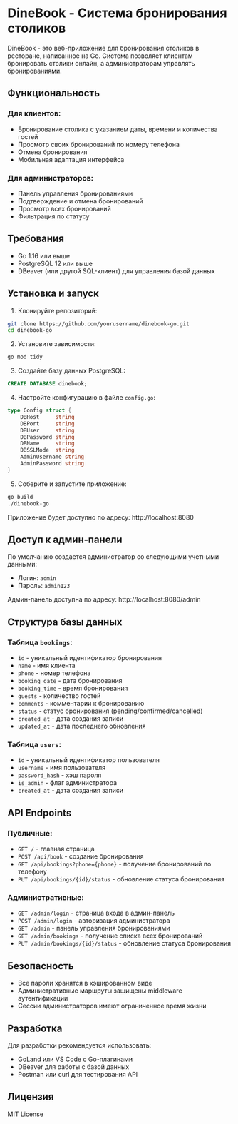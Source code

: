 # DineBook - Система бронирования столиков

DineBook - это веб-приложение для бронирования столиков в ресторане, написанное на Go. Система позволяет клиентам бронировать столики онлайн, а администраторам управлять бронированиями.

## Функциональность

### Для клиентов:
- Бронирование столика с указанием даты, времени и количества гостей
- Просмотр своих бронирований по номеру телефона
- Отмена бронирования
- Мобильная адаптация интерфейса

### Для администраторов:
- Панель управления бронированиями
- Подтверждение и отмена бронирований
- Просмотр всех бронирований
- Фильтрация по статусу

## Требования

- Go 1.16 или выше
- PostgreSQL 12 или выше
- DBeaver (или другой SQL-клиент) для управления базой данных

## Установка и запуск

1. Клонируйте репозиторий:
```bash
git clone https://github.com/yourusername/dinebook-go.git
cd dinebook-go
```

2. Установите зависимости:
```bash
go mod tidy
```

3. Создайте базу данных PostgreSQL:
```sql
CREATE DATABASE dinebook;
```

4. Настройте конфигурацию в файле `config.go`:
```go
type Config struct {
    DBHost     string
    DBPort     string
    DBUser     string
    DBPassword string
    DBName     string
    DBSSLMode  string
    AdminUsername string
    AdminPassword string
}
```

5. Соберите и запустите приложение:
```bash
go build
./dinebook-go
```

Приложение будет доступно по адресу: http://localhost:8080

## Доступ к админ-панели

По умолчанию создается администратор со следующими учетными данными:
- Логин: `admin`
- Пароль: `admin123`

Админ-панель доступна по адресу: http://localhost:8080/admin

## Структура базы данных

### Таблица `bookings`:
- `id` - уникальный идентификатор бронирования
- `name` - имя клиента
- `phone` - номер телефона
- `booking_date` - дата бронирования
- `booking_time` - время бронирования
- `guests` - количество гостей
- `comments` - комментарии к бронированию
- `status` - статус бронирования (pending/confirmed/cancelled)
- `created_at` - дата создания записи
- `updated_at` - дата последнего обновления

### Таблица `users`:
- `id` - уникальный идентификатор пользователя
- `username` - имя пользователя
- `password_hash` - хэш пароля
- `is_admin` - флаг администратора
- `created_at` - дата создания записи

## API Endpoints

### Публичные:
- `GET /` - главная страница
- `POST /api/book` - создание бронирования
- `GET /api/bookings?phone={phone}` - получение бронирований по телефону
- `PUT /api/bookings/{id}/status` - обновление статуса бронирования

### Административные:
- `GET /admin/login` - страница входа в админ-панель
- `POST /admin/login` - авторизация администратора
- `GET /admin` - панель управления бронированиями
- `GET /admin/bookings` - получение списка всех бронирований
- `PUT /admin/bookings/{id}/status` - обновление статуса бронирования

## Безопасность

- Все пароли хранятся в хэшированном виде
- Административные маршруты защищены middleware аутентификации
- Сессии администраторов имеют ограниченное время жизни

## Разработка

Для разработки рекомендуется использовать:
- GoLand или VS Code с Go-плагинами
- DBeaver для работы с базой данных
- Postman или curl для тестирования API

## Лицензия

MIT License 
